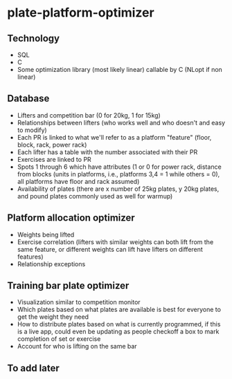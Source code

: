 # plate-platform-optimizer

## Technology

- SQL
- C
- Some optimization library (most likely linear) callable by C (NLopt if non linear)

## Database
- Lifters and competition bar (0 for 20kg, 1 for 15kg)
- Relationships between lifters (who works well and who doesn't and easy to modify)
- Each PR is linked to what we'll refer to as a platform "feature" (floor, block, rack, power rack)
- Each lifter has a table with the number associated with their PR
- Exercises are linked to PR
- Spots 1 through 6 which have attributes (1 or 0 for power rack, distance from blocks (units in platforms, i.e., platforms 3,4 = 1 while others = 0), all platforms have floor and rack assumed)
- Availability of plates (there are x number of 25kg plates, y 20kg plates, and pound plates commonly used as well for warmup)

## Platform allocation optimizer
- Weights being lifted
- Exercise correlation (lifters with similar weights can both lift from the same feature, or different weights can lift have lifters on different features)
- Relationship exceptions

## Training bar plate optimizer
- Visualization similar to competition monitor
- Which plates based on what plates are available is best for everyone to get the weight they need
- How to distribute plates based on what is currently programmed, if this is a live app, could even be updating as people checkoff a box to mark completion of set or exercise
- Account for who is lifting on the same bar

## To add later
